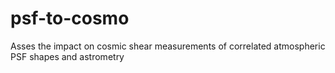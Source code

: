 # psf-to-cosmo
Asses the impact on cosmic shear measurements of correlated atmospheric PSF shapes and astrometry
